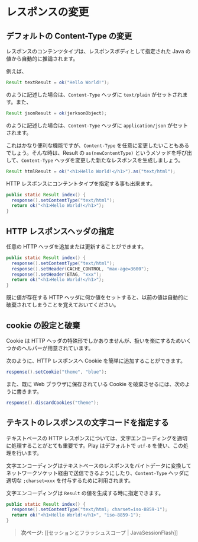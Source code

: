 <!-- translated -->
<!--
# Manipulating the response
-->
# レスポンスの変更

<!--
## Changing the default Content-Type
-->
## デフォルトの Content-Type の変更

<!--
The result content type is automatically inferred from the Java value you specify as body.
-->
レスポンスのコンテンツタイプは、レスポンスボディとして指定された Java の値から自動的に推論されます。

<!--
For example:
-->
例えば、

```java
Result textResult = ok("Hello World!");
```

<!--
Will automatically set the `Content-Type` header to `text/plain`, while:
-->
のように記述した場合は、`Content-Type` ヘッダに `text/plain` がセットされます。また、

```java
Result jsonResult = ok(jerksonObject);
```

<!--
will set the `Content-Type` header to `application/json`.
-->
のように記述した場合は、`Content-Type` ヘッダに `application/json` がセットされます。

<!--
This is pretty useful, but sometimes you want to change it. Just use the `as(newContentType)` method on a result to create a new similiar result with a different `Content-Type` header:
-->
これはかなり便利な機能ですが、`Content-Type` を任意に変更したいこともあるでしょう。そんな時は、Result の `as(newContentType)` というメソッドを呼び出して、`Content-Type` ヘッダを変更した新たなレスポンスを生成しましょう。

```java
Result htmlResult = ok("<h1>Hello World!</h1>").as("text/html");
```

<!--
You can also set the content type on the HTTP response:
-->
HTTP レスポンスにコンテントタイプを指定する事も出来ます。

```java
public static Result index() {
  response().setContentType("text/html");
  return ok("<h1>Hello World!</h1>");
}
```

<!--
## Setting HTTP response headers
-->
## HTTP レスポンスヘッダの指定

<!--
You can add (or update) any HTTP response header:
-->
任意の HTTP ヘッダを追加または更新することができます。

```java
public static Result index() {
  response().setContentType("text/html");
  response().setHeader(CACHE_CONTROL, "max-age=3600");
  response().setHeader(ETAG, "xxx");
  return ok("<h1>Hello World!</h1>");
}
```

<!--
Note that setting an HTTP header will automatically discard any previous value.
-->
既に値が存在する HTTP ヘッダに何か値をセットすると、以前の値は自動的に破棄されてしまうことを覚えておいてください。

<!--
## Setting and discarding cookies
-->
## cookie の設定と破棄

<!--
Cookies are just a special form of HTTP headers, but Play provides a set of helpers to make it easier.
-->
Cookie は HTTP ヘッダの特殊形でしかありませんが、扱いを楽にするためいくつかのヘルパーが用意されています。

<!--
You can easily add a Cookie to the HTTP response:
-->
次のように、HTTP レスポンスへ Cookie を簡単に追加することができます。

```java
response().setCookie("theme", "blue");
```

<!--
Also, to discard a Cookie previously stored on the Web browser:
-->
また、既に Web ブラウザに保存されている Cookie を破棄させるには、次のように書きます。

```java
response().discardCookies("theme");
```

<!--
## Specifying the character encoding for text results
-->
## テキストのレスポンスの文字コードを指定する

<!--
For a text-based HTTP response it is very important to handle the character encoding correctly. Play handles that for you and uses `utf-8` by default.
-->
テキストベースの HTTP レスポンスについては、文字エンコーディングを適切に処理することがとても重要です。Play はデフォルトで `utf-8` を使い、この処理を行います。

<!--
The encoding is used to both convert the text response to the corresponding bytes to send over the network socket, and to add the proper `;charset=xxx` extension to the `Content-Type` header.
-->
文字エンコーディングはテキストベースのレスポンスをバイトデータに変換してネットワークソケット経由で送信できるようにしたり、`Content-Type` ヘッダに適切な `;charset=xxx` を付与するために利用されます。

<!--
The encoding can be specified when you are generating the `Result` value:
-->
文字エンコーディングは `Result` の値を生成する時に指定できます。

```java
public static Result index() {
  response().setContentType("text/html; charset=iso-8859-1");
  return ok("<h1>Hello World!</h1>", "iso-8859-1");
}
```

<!--
> **Next:** [[Session and Flash scopes | JavaSessionFlash]]
-->
> **次ページ:** [[セッションとフラッシュスコープ | JavaSessionFlash]]
